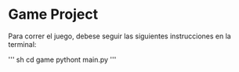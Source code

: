 # Game Project

Para correr el juego, debese seguir las siguientes instrucciones en la terminal:

''' sh
cd game
pythont main.py
'''
